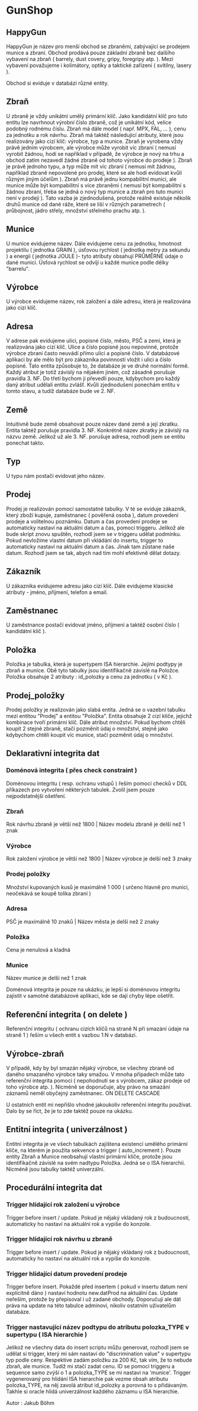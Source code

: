 # GunShop

## HappyGun
HappyGun je název pro menší obchod se zbraněmi, zabývající se prodejem munice a zbraní. Obchod prodává pouze základní zbraně bez dalšího vybavení na zbraň ( barrely, dust covery, gripy, foregripy atp. ). Mezi vybavení považujeme i kolimátory, optiky a taktické zařízení ( svítilny, lasery ).

Obchod si eviduje v databázi různé entity.

## Zbraň
U zbraně je vždy unikátní umělý primární klíč. Jako kandidátní klíč pro tuto entitu lze navrhnout výrobní číslo zbraně, což je unikátní kód, velice podobný rodnému číslu. Zbraň má dále model ( např. MPX, FAL, ... ), cenu za jednotku a rok návrhu. Zbraň má taktéž následující atributy, které jsou realizovány jako cizí klíč: výrobce, typ a munice. Zbraň je vyrobena vždy právě jedním výrobcem, ale výrobce může vyrobit víc zbraní ( nemusí vyrobit žádnou, hodí se například v případě, že výrobce je nový na trhu a obchod zatím nezavedl žádné zbraně od tohoto výrobce do prodeje ). Zbraň je právě jednoho typu, a typ může mít víc zbraní ( nemusí mít žádnou, například zbraně nepovolené pro prodej, které se ale hodí evidovat kvůli různým jiným účelům ). Zbraň má právě jednu kompabilitní munici, ale munice může být kompabilitní s více zbraněmi ( nemusí být kompabilitní s žádnou zbraní, třeba se jedná o nový typ munice a zbraň pro tuto munici není v prodeji ). Tato vazba je zjednodušená, protože reálně existuje několik druhů munice od dané ráže, které se liší v různých parametrech ( průbojnost, jádro střely, množství střelného prachu atp. ).

## Munice
U munice evidujeme název. Dále evidujeme cenu za jednotku, hmotnost projektilu ( jednotka GRAIN ), úsťovou rychlost ( jednotka metry za sekundu ) a energii ( jednotka JOULE )- tyto atributy obsahují PRŮMĚRNÉ údaje o dané munici. Úsťová rychlost se odvíjí u každé munice podle délky "barrelu".

## Výrobce
U výrobce evidujeme název, rok založení a dále adresu, která je realizována jako cizí klíč.

## Adresa
V adrese pak evidujeme ulici, popisné číslo, město, PSČ a zemi, která je realizována jako cizí klíč. Ulice a číslo popisné jsou nepovinné, protože výrobce zbraní často neuvádí přímo ulici a popisné číslo. V databázové aplikaci by ale mělo být pro zákazníka povinností vložit i ulici a číslo popisné. Tato entita způsobuje to, že databáze je ve druhé normální formě. Každý atribut je totiž závislý na nějakém jiném, což zásadně porušuje pravidla 3. NF. Do třetí bychom ji převedli pouze, kdybychom pro každý daný atribut udělali entitu zvlášť. Kvůli zjednodušení ponechám entitu v tomto stavu, a tudíž databáze bude ve 2. NF.

## Země
Intuitivně bude země obsahovat pouze název dané země a její zkratku. Entita taktéž porušuje pravidla 3. NF. Konkrétně název zkratky je závislý na názvu země. Jelikož už ale 3. NF. porušuje adresa, rozhodl jsem se entitu ponechat takto.

## Typ
U typu nám postačí evidovat jeho název.

## Prodej
Prodej je realizován pomocí samostatné tabulky. V té se eviduje zákazník, který zboží kupuje, zaměstnanec ( pověřená osoba ), datum provedení prodeje a volitelnou poznámku. Datum a čas provedení prodeje se automaticky nastaví na aktuální datum a čas, pomocí triggeru. Jelikož ale bude skript znovu spuštěn, rozhodl jsem se v triggeru udělat podmínku. Pokud nevložíme vlastní datum při vkládání do insertu, trigger to automaticky nastaví na aktuální datum a čas. Jinak tam zůstane naše datum. Rozhodl jsem se tak, abych nad tím mohl efektivně dělat dotazy.

## Zákazník
U zákazníka evidujeme adresu jako cizí klíč. Dále evidujeme klasické atributy - jméno, příjmení, telefon a email.

## Zaměstnanec
U zaměstnance postačí evidovat jméno, příjmení a taktéž osobní číslo ( kandidátní klíč ).

## Položka
Položka je tabulka, která je supertypem ISA hierarchie. Jejími podtypy je zbraň a munice. Obě tyto tabulky jsou identifikačně závislé na Položce. Položka obsahuje 2 atributy : id_polozky a cenu za jednotku ( v Kč ).

## Prodej_položky
Prodej položky je realizován jako slabá entita. Jedná se o vazební tabulku mezi entitou "Prodej" a entitou "Položka". Entita obsahuje 2 cizí klíče, jejichž kombinace tvoří primární klíč. Dále atribut množství. Pokud bychom chtěli koupit 2 stejné zbraně, stačí pozměnit údaj o množství, stejně jako kdybychom chtěli koupit víc munice, stačí pozměnit údaj o množství.

## Deklarativní integrita dat
### Doménová integrita ( přes check constraint )
Doménovou integritu ( resp. ochranu vstupů ) řeším pomocí checků v DDL příkazech pro vytvoření některých tabulek. Zvolil jsem pouze nejpodstatnější ošetření.

### Zbraň
Rok návrhu zbraně je větší než 1800 | Název modelu zbraně je delší než 1 znak

### Výrobce
Rok založení výrobce je větší než 1800 | Název výrobce je delší než 3 znaky

### Prodej položky
Množství kupovaných kusů je maximálně 1 000 ( určeno hlavně pro munici, neočekává se koupě tolika zbraní )

### Adresa
PSČ je maximálně 10 znaků | Název města je delší než 2 znaky

### Položka
Cena je nenulová a kladná

### Munice
Název munice je delší než 1 znak

Doménová integrita je pouze na ukázku, je lepší si doménovou integritu zajistit v samotné databázové aplikaci, kde se dají chyby lépe ošetřit.

## Referenční integrita ( on delete )
Referenční integritu ( ochranu cizích klíčů na straně N při smazání údaje na straně 1 ) řeším u všech entit s vazbou 1:N v databázi.

## Výrobce-zbraň
V případě, kdy by byl smazán nějaký výrobce, se všechny zbraně od daného smazaného výrobce taky smažou. V mnoha případech může tato referenční integrita pomoci ( nepohodnutí se s výrobcem, zákaz prodeje od toho výrobce atp. ). Nicméně se doporučuje, aby právo na smazání záznamů neměl obyčejný zaměstnanec. ON DELETE CASCADE

U ostatních entit mi nepřišlo vhodné jakoukoliv referenční integritu používat. Dalo by se říct, že je to zde taktéž pouze na ukázku.

## Entitní integrita ( univerzálnost )
Entitní integrita je ve všech tabulkách zajištena existencí umělého primární klíče, na kterém je použita sekvence a trigger ( auto_increment ). Pouze entity Zbraň a Munice neobsahují vlastní primární klíče, protože jsou identifikačně závislé na svém nadtypu Položka. Jedná se o ISA hierarchii. Nicméně jsou tabulky taktéž univerzální.

## Procedurální integrita dat

### Trigger hlídající rok založení u výrobce
Trigger before insert / update. Pokud je nějaký vkládaný rok z budoucnosti, automaticky ho nastaví na aktuální rok a vypíše do konzole.

### Trigger hlídající rok návrhu u zbraně
Trigger before insert / update. Pokud je nějaký vkládaný rok z budoucnosti, automaticky ho nastaví na aktuální rok a vypíše do konzole.

### Trigger hlídající datum provedení prodeje
Trigger before insert. Pokaždé před insertem ( pokud v insertu datum není explicitně dáno ) nastaví hodnotu new.datProd na aktuální čas. Update neřeším, protože by přepisoval i už zadané obchody. Doporučuji ale dát práva na update na této tabulce adminovi, nikoliv ostatním uživatelům databáze.

### Trigger nastavující název podtypu do atributu polozka_TYPE v supertypu ( ISA hierarchie )
Jelikož ne všechny data do insert scriptu můžu generovat, rozhodl jsem se udělat si trigger, který mi sám nastaví do "discrimination value" v supertypu typ podle ceny. Respektive zadám položku za 200 Kč, tak vím, že to nebude zbraň, ale munice. Tudíž mi stačí zadat cenu. ID se pomocí triggeru a sequence samo zvýší o 1 a polozka_TYPE se mi nastaví na 'munice'. Trigger vygenerovaný pro hlídání ISA hierarchie pak vezme obsah atributu polozka_TYPE, na něj zavolá atribut id_polozky a porovná to s přidávaným. Takhle si oracle hlídá univerzálnost každého záznamu u ISA hierarchie.

Autor : Jakub Böhm


